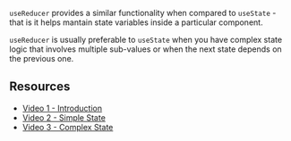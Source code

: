 `useReducer` provides a similar functionality when compared to `useState` - that is it helps mantain state variables inside a particular component.

`useReducer` is usually preferable to `useState` when you have complex state logic that involves multiple sub-values or when the next state depends on the previous one.

## Resources

- [Video 1 - Introduction](https://www.youtube.com/watch?v=cVYp4u1m6iA)
- [Video 2 - Simple State](https://www.youtube.com/watch?v=IHJ-TO_1nME)
- [Video 3 - Complex State](https://www.youtube.com/watch?v=uX7lxFrWUbA)


